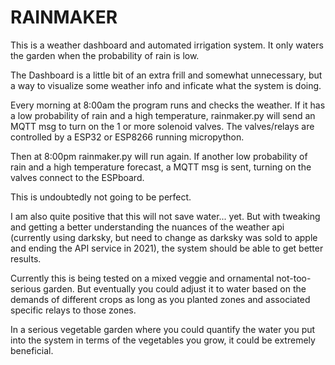# RAINMAKER

This is a weather dashboard and automated irrigation system. 
It only waters the garden when the probability of rain is low.

The Dashboard is a little bit of an extra frill and somewhat 
unnecessary, but a way to visualize some weather info and 
inficate what the system is doing. 

Every morning at 8:00am the program runs and checks the weather.
If it has a low probability of rain and a high temperature, 
rainmaker.py will send an MQTT msg to turn on the 1 or more 
solenoid valves. The valves/relays are controlled by a ESP32 or
ESP8266 running micropython. 

Then at 8:00pm rainmaker.py will run again. If another low 
probability of rain and a high temperature forecast, a MQTT 
msg is sent, turning on the valves connect to the ESPboard. 

This is undoubtedly not going to be perfect.

I am also quite positive that this will not save water... yet.
But with tweaking and getting a better understanding the 
nuances of the weather api (currently using darksky, but need
to change as darksky was sold to apple and ending the API 
service in 2021), the system should be able to get better 
results. 

Currently this is being tested on a mixed veggie and
ornamental not-too-serious garden. But eventually you could 
adjust it to water based on the demands of different crops as
long as you planted zones and associated specific relays to
those zones. 

In a serious vegetable garden where you could quantify the 
water you put into the system in terms of the vegetables
you grow, it could be extremely beneficial. 


